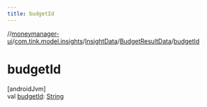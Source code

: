 ```yaml
---
title: budgetId
---
```

//[moneymanager-ui](../../../../index.html)/[com.tink.model.insights](../../index.html)/[InsightData](../index.html)/[BudgetResultData](index.html)/[budgetId](budget-id.html)



# budgetId



[androidJvm]\
val [budgetId](budget-id.html): [String](https://kotlinlang.org/api/latest/jvm/stdlib/kotlin/-string/index.html)




